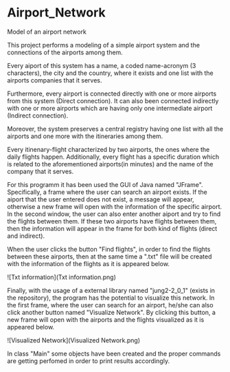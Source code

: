 # Airport_Network
Model of an airport network

This project performs a modeling of a simple airport system and the connections of the airports
among them.

Every aiport of this system has a name, a coded name-acronym (3 characters),
the city and the country, where it exists and one list with the airports companies that it serves.

Furthermore, every airport is connected directly with one or more airports from this system (Direct connection).
It can also been connected indirectly with one or more airports which are having only one intermediate airport (Indirect connection).

Moreover, the system preserves a central registry having one list with all the airports and one more with the
itineraries among them.

Every itinenary-flight characterized by two airports, the ones where the daily flights happen.
Additionally, every flight has a specific duration which is related to the aforementioned airports(in minutes)
and the name of the company that it serves.

For this programm it has been used the GUI of Java named "JFrame". 
Specifically, a frame where the user can search an airport exists.
If the aiport that the user entered does not exist,
a message will appear, otherwise a new frame will
open with the information of the specific airport. In the second window, the user can also enter
another aiport and try to find the flights between them.
If these two airports have flights between them, then the information will appear in the frame for
both kind of flights (direct and indirect).

When the user clicks the button "Find flights", in order to find the flights between
these airports, then at the same time a ".txt" file will be created with the information of the flights as it is appeared below.

![Txt information](Txt information.png)

Finally, with the usage of a external library named "jung2-2_0_1" (exists in the repository), the program has 
the potential to visualize this network.
In the first frame, where the user can search for an airport, he/she can also click another button named "Visualize Network".
By clicking this button, a new frame will open with the airports and the flights visualized as it is appeared below.

![Visualized Network](Visualized Network.png)

In class "Main" some objects have been created and the proper commands are getting perfomed
in order to print results accordingly. 
